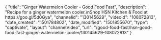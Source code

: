 {
    "title": "Ginger Watermelon Cooler - Good Food Fast",
    "description": "Recipe for a ginger watermelon cooler.\nShop HSN Kitchen & Food at https:\/\/goo.gl\/5d0Gya",
    "channelid": "130145629",
    "videoid": "108072813",
    "date_created": "1501784802",
    "date_modified": "1501855670",
    "type": "captivate",
    "layout": "channelVideo",
    "url": "\/good-food-fast\/hsn-good-food-fast-ginger-watermelon-cooler\/130145629-108072813"
}